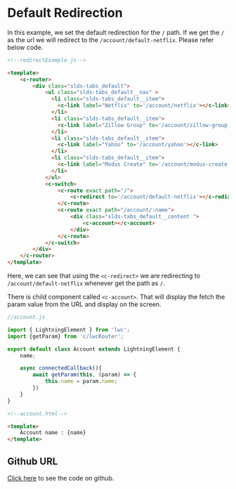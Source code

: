 # Default Redirection

In this example, we set the default redirection for the `/` path. If we get the `/` as the url we will redirect to the `/account/default-netflix`. Please refer below code.

```html
<!--redirectExample.js-->

<template>
    <c-router>
        <div class="slds-tabs_default">
            <ul class="slds-tabs_default__nav" >
              <li class="slds-tabs_default__item">
                <c-link label="Netflix" to='/account/netflix'></c-link>
              </li>
              <li class="slds-tabs_default__item">
                <c-link label="Zillow Group" to='/account/zillow-group'></c-link>
              </li>
              <li class="slds-tabs_default__item">
                <c-link label="Yahoo" to='/account/yahoo'></c-link>
              </li>
              <li class="slds-tabs_default__item">
                <c-link label="Modus Create" to='/account/modus-create'></c-link>
              </li> 
            </ul>
            <c-switch>
                <c-route exact path="/">
                    <c-redirect to='/account/default-netflix'></c-redirect>
                </c-route>
                <c-route exact path="/account/:name">
                    <div class="slds-tabs_default__content ">
                        <c-account></c-account>
                    </div>
                </c-route>
            </c-switch>
        </div>
    </c-router>
</template>
```

Here, we can see that using the `<c-redirect>` we are redirecting to `/account/default-netflix` whenever get the path as `/`.

There is child component called `<c-account>`. That will display the fetch the param value from the URL and display on the screen.

```js
//account.js

import { LightningElement } from 'lwc';
import {getParam} from 'c/lwcRouter';

export default class Account extends LightningElement {
    name;

    async connectedCallback(){
        await getParam(this, (param) => {
            this.name = param.name;
        })
    }
}
```

```html
<!--account.html-->

<template>
    Account name : {name}
</template>
```

## Github URL

[Click here](https://github.com/chandrakiran-dev/lwc-router/tree/master/examples/lwc/redirectExample) to see the code on github.
